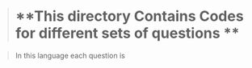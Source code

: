 > # **This directory Contains Codes for different sets of questions **

> In this language each question is 